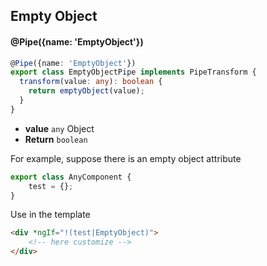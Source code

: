 ## Empty Object

#### @Pipe({name: 'EmptyObject'})

```typescript
@Pipe({name: 'EmptyObject'})
export class EmptyObjectPipe implements PipeTransform {
  transform(value: any): boolean {
    return emptyObject(value);
  }
}
```

- **value** `any` Object
- **Return** `boolean`

For example, suppose there is an empty object attribute

```typescript
export class AnyComponent {
    test = {};
}
```

Use in the template

```html
<div *ngIf="!(test|EmptyObject)">
    <!-- here customize -->
</div>
```